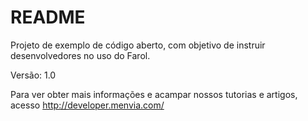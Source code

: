 # README #
Projeto de exemplo de código aberto, com objetivo de instruir desenvolvedores no uso do Farol.

Versão: 1.0

Para ver obter mais informações e acampar nossos tutorias e artigos, acesso http://developer.menvia.com/